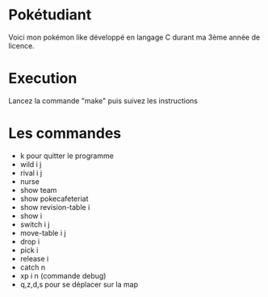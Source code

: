 # Pokétudiant

Voici mon pokémon like développé en langage C durant ma 3ème année de licence.

# Execution

Lancez la commande "make" puis suivez les instructions

# Les commandes

* k pour quitter le programme
* wild i j
* rival i j
* nurse
* show team
* show pokecafeteriat
* show revision-table i
* show i
* switch i j
* move-table i j
* drop i
* pick i
* release i
* catch n
* xp i n (commande debug)
* q,z,d,s pour se déplacer sur la map
